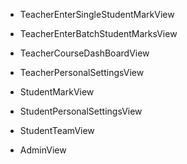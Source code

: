   * TeacherEnterSingleStudentMarkView
  * TeacherEnterBatchStudentMarksView
  * TeacherCourseDashBoardView
  * TeacherPersonalSettingsView

  * StudentMarkView
  * StudentPersonalSettingsView

  * StudentTeamView

  * AdminView